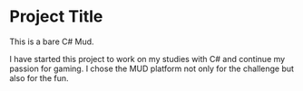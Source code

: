 # Project Title

This is a bare C# Mud.

I have started this project to work on my studies with C# and continue my passion for gaming. I chose the MUD platform not only for the challenge but also for the fun.
